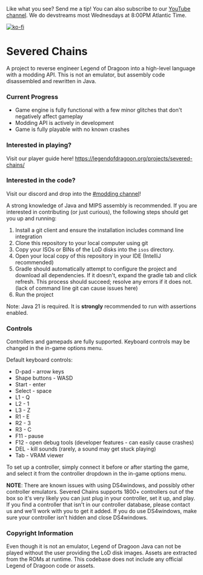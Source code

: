 Like what you see? Send me a tip! You can also subscribe to our [YouTube channel](https://www.youtube.com/@legend-of-dragoon). We do devstreams most Wednesdays at 8:00PM Atlantic Time.

[![ko-fi](https://ko-fi.com/img/githubbutton_sm.svg)](https://ko-fi.com/W7W4HFVW9)

# Severed Chains

A project to reverse engineer Legend of Dragoon into a high-level language with a modding API. This is not an emulator, but assembly code disassembled and rewritten in Java.

### Current Progress

- Game engine is fully functional with a few minor glitches that don't negatively affect gameplay
- Modding API is actively in development
- Game is fully playable with no known crashes

### Interested in playing?

Visit our player guide here! https://legendofdragoon.org/projects/severed-chains/

### Interested in the code?

Visit our discord and drop into the [#modding channel](https://discord.com/channels/307164262063669248/318595603636551701)!

A strong knowledge of Java and MIPS assembly is recommended. If you are interested in contributing (or just curious), the following steps should get you up and running:
1. Install a git client and ensure the installation includes command line integration
2. Clone this repository to your local computer using git
3. Copy your ISOs or BINs of the LoD disks into the `isos` directory.
4. Open your local copy of this repository in your IDE (IntelliJ recommended)
5. Gradle should automatically attempt to configure the project and download all dependencies. If it doesn't, expand the gradle tab and click refresh. This process should succeed; resolve any errors if it does not. (lack of command line git can cause issues here)
6. Run the project

Note: Java 21 is required. It is **strongly** recommended to run with assertions enabled.

### Controls ###

Controllers and gamepads are fully supported. Keyboard controls may be changed in the in-game options menu.

Default keyboard controls:
- D-pad - arrow keys
- Shape buttons - WASD
- Start - enter
- Select - space
- L1 - Q
- L2 - 1
- L3 - Z
- R1 - E
- R2 - 3
- R3 - C
- F11 - pause
- F12 - open debug tools (developer features - can easily cause crashes)
- DEL - kill sounds (rarely, a sound may get stuck playing)
- Tab - VRAM viewer

To set up a controller, simply connect it before or after starting the game,
and select it from the controller dropdown in the in-game options menu.

**NOTE**: There are known issues with using DS4windows, and possibly other controller emulators. Severed Chains supports 1800+ controllers out of the box so it's very likely you can just plug in your controller, set it up, and play. If you find a controller that isn't in our controller database, please contact us and we'll work with you to get it added. If you do use DS4windows, make sure your controller isn't hidden and close DS4windows.

### Copyright Information

Even though it is not an emulator, Legend of Dragoon Java can not be played without the user providing the LoD disk images. Assets are extracted from the ROMs at runtime. This codebase does not include any official Legend of Dragoon code or assets.
